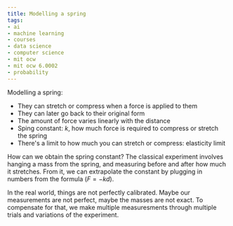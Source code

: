 ```yaml
---
title: Modelling a spring
tags:
- ai
- machine learning
- courses
- data science
- computer science
- mit ocw
- mit ocw 6.0002
- probability
---
```


Modelling a spring:
- They can stretch or compress when a force is applied to them
- They can later go back to their original form
- The amount of force varies linearly with the distance
- Sping constant: $k$, how much force is required to compress or stretch the spring
- There's a limit to how much you can stretch or compress: elasticity limit

How can we obtain the spring constant? The classical experiment involves hanging a mass from the spring, and measuring before and after how much it stretches. From it, we can extrapolate the constant by plugging in numbers from the formula ($F = -kd$).

In the real world, things are not perfectly calibrated. Maybe our measurements are not perfect, maybe the masses are not exact. To compensate for that, we make multiple measuresments through multiple trials and variations of the experiment.